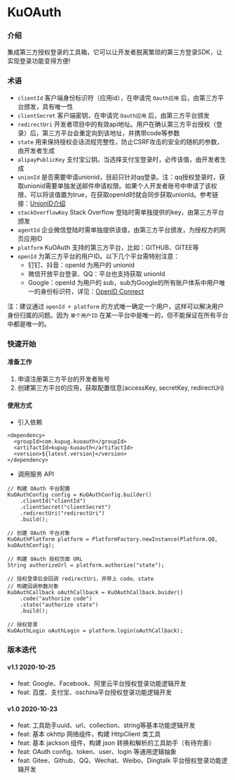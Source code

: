 # KuOAuth

### 介绍
集成第三方授权登录的工具箱，它可以让开发者脱离繁琐的第三方登录SDK，让实现登录功能变得方便!

### 术语

- `clientId` 客户端身份标识符（应用id），在申请完 `Oauth应用` 后，由第三方平台颁发，具有唯一性
- `clientSecret` 客户端密钥，在申请完 `Oauth应用` 后，由第三方平台颁发
- `redirectUri` 开发者项目中的有效api地址。用户在确认第三方平台授权（登录）后，第三方平台会重定向到该地址，并携带code等参数
- `state` 用来保持授权会话流程完整性，防止CSRF攻击的安全的随机的参数，由开发者生成
- `alipayPublicKey` 支付宝公钥。当选择支付宝登录时，必传该值，由开发者生成
- `unionId` 是否需要申请unionid，目前只针对qq登录。注：qq授权登录时，获取unionid需要单独发送邮件申请权限。如果个人开发者账号中申请了该权限，可以将该值置为true，在获取openId时就会同步获取unionId。参考链接：[UnionID介绍](http://wiki.connect.qq.com/unionid%E4%BB%8B%E7%BB%8D)
- `stackOverflowKey` Stack Overflow 登陆时需单独提供的key，由第三方平台颁发
- `agentId` 企业微信登陆时需单独提供该值，由第三方平台颁发，为授权方的网页应用ID
- `platform` KuOAuth 支持的第三方平台，比如：GITHUB、GITEE等
- `openId` 为第三方平台的用户ID。以下几个平台需特别注意：
  - 钉钉、抖音：openId 为用户的 unionid
  - 微信开放平台登录、QQ：平台也支持获取 unionId
  - Google：openId 为用户的 sub，sub为Google的所有账户体系中用户唯一的身份标识符，详见：[OpenID Connect](https://developers.google.com/identity/protocols/oauth2/openid-connect)

注：建议通过 `openId + platform` 的方式唯一确定一个用户，这样可以解决用户身份归属的问题。因为 `单个用户ID` 在某一平台中是唯一的，但不能保证在所有平台中都是唯一的。

### 快速开始

#### 准备工作
1. 申请注册第三方平台的开发者账号
2. 创建第三方平台的应用，获取配置信息(accessKey, secretKey, redirectUri)

#### 使用方式
- 引入依赖
```
<dependency>
  <groupId>com.kupug.kuoauth</groupId>
  <artifactId>kupug-kuoauth</artifactId>
  <version>${latest.version}</version>
</dependency>
```

- 调用服务 API
```
// 构建 OAuth 平台配置
KuOAuthConfig config = KuOAuthConfig.builder()
    .clientId("clientId")
    .clientSecret("clientSecret")
    .redirectUri("redirectUri")
    .build();

// 创建 OAuth 平台对象
KuOAuthPlatform platform = PlatformFactory.newInstance(Platform.QQ, kuOAuthConfig);

// 构建 OAuth 授权页面 URL
String authorizeUrl = platform.authorize("state");

// 授权登录后会回调 redirectUri，并带上 code、state
// 构建回调参数对象
KuOAuthCallback oAuthCallback = KuOAuthCallback.buider()
    .code("authorize code")
    .state("authorize state")
    .build();

// 授权登录
KuOAuthLogin oAuthLogin = platform.login(oAuthCallback);
```

### 版本迭代
#### v1.1 2020-10-25
- feat: Google、Facebook、阿里云平台授权登录功能逻辑开发
- feat: 百度、支付宝、oschina平台授权登录功能逻辑开发

#### v1.0 2020-10-23
- feat: 工具助手uuid、url、collection、string等基本功能逻辑开发
- feat: 基本 okhttp 网络组件，构建 HttpClient 类工具
- feat: 基本 jackson 组件，构建 json 转换和解析的工具助手（有待完善）
- feat: OAuth config、token、user、login 等通用逻辑抽象
- feat: Gitee、Github、QQ、Wechat、Weibo、Dingtalk 平台授权登录功能逻辑开发